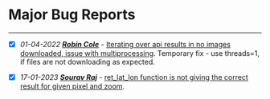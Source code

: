 # Major Bug Reports
***

- [x]  *01-04-2022* ***[Robin Cole](https://github.com/robmarkcole)*** - [Iterating over api results in no images downloaded, issue with multiprocessing](https://github.com/Jimut123/jimutmap/issues/16). Temporary fix - use threads=1, if files are not downloading as expected.
- [x]  *17-01-2023* ***[Sourav Raj](https://github.com/sourav-raj)***  - [ret_lat_lon function is not giving the correct result for given pixel and zoom](https://github.com/Jimut123/jimutmap/issues/22).

